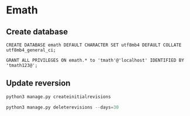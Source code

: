 # Emath


## Create database

```mysql
CREATE DATABASE emath DEFAULT CHARACTER SET utf8mb4 DEFAULT COLLATE utf8mb4_general_ci;

GRANT ALL PRIVILEGES ON emath.* to 'tmath'@'localhost' IDENTIFIED BY 'tmath123@';
```

## Update reversion

```python
python3 manage.py createinitialrevisions

python3 manage.py deleterevisions --days=30
```